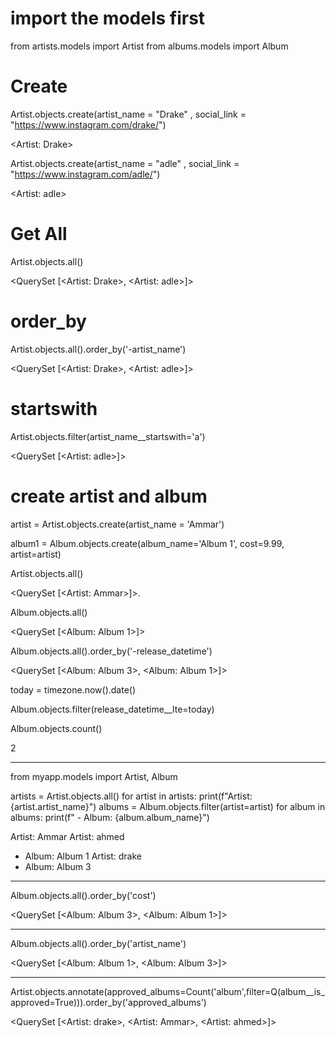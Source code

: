 # import the models first
from artists.models import Artist
from albums.models import Album

# Create
Artist.objects.create(artist_name = "Drake" , social_link = "https://www.instagram.com/drake/")

<Artist: Drake>

Artist.objects.create(artist_name = "adle" , social_link = "https://www.instagram.com/adle/")

<Artist: adle>

# Get All
Artist.objects.all()

<QuerySet [<Artist: Drake>, <Artist: adle>]>

# order_by
Artist.objects.all().order_by('-artist_name')

<QuerySet [<Artist: Drake>, <Artist: adle>]>

# startswith
Artist.objects.filter(artist_name__startswith='a')

<QuerySet [<Artist: adle>]>
# create artist and album

artist = Artist.objects.create(artist_name = 'Ammar') 

album1 = Album.objects.create(album_name='Album 1', cost=9.99, artist=artist)  

Artist.objects.all() 

<QuerySet [<Artist: Ammar>]>.

Album.objects.all()  

<QuerySet [<Album: Album 1>]>

Album.objects.all().order_by('-release_datetime')

<QuerySet [<Album: Album 3>, <Album: Album 1>]>

today = timezone.now().date()

Album.objects.filter(release_datetime__lte=today) 

Album.objects.count()

2

-----------------------
from myapp.models import Artist, Album

artists = Artist.objects.all()
for artist in artists:
    print(f"Artist: {artist.artist_name}")
    albums = Album.objects.filter(artist=artist)
    for album in albums:
        print(f" - Album: {album.album_name}")


Artist: Ammar
Artist: ahmed
 - Album: Album 1
Artist: drake
 - Album: Album 3

-------------------------------

Album.objects.all().order_by('cost')

<QuerySet [<Album: Album 3>, <Album: Album 1>]>

-----------------------------------

Album.objects.all().order_by('artist_name')

<QuerySet [<Album: Album 1>, <Album: Album 3>]>

-----------------------------------

 Artist.objects.annotate(approved_albums=Count('album',filter=Q(album__is_approved=True))).order_by('approved_albums')

 <QuerySet [<Artist: drake>, <Artist: Ammar>, <Artist: ahmed>]>
